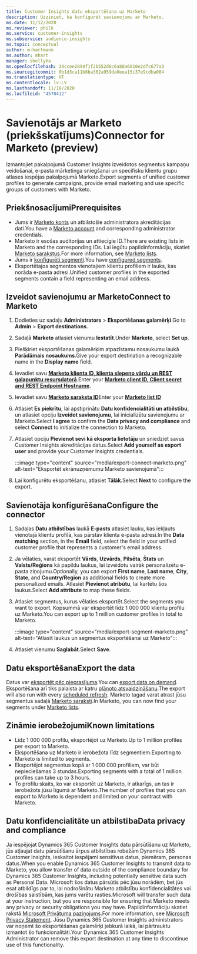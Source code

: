 ```yaml
---
title: Customer Insights datu eksportēšana uz Marketo
description: Uzziniet, kā konfigurēt savienojumu ar Marketo.
ms.date: 11/12/2020
ms.reviewer: philk
ms.service: customer-insights
ms.subservice: audience-insights
ms.topic: conceptual
author: m-hartmann
ms.author: mhart
manager: shellyha
ms.openlocfilehash: 34ccee2894f1f2b552d0c6a88a6810e2dfc677a3
ms.sourcegitcommit: 0b1d3ca11b8ba362a959da0eea15c37e9cdba084
ms.translationtype: HT
ms.contentlocale: lv-LV
ms.lasthandoff: 11/18/2020
ms.locfileid: "4570412"
---
```

# <a name="connector-for-marketo-preview"></a><span data-ttu-id="ea6bb-103">Savienotājs ar Marketo (priekšskatījums)</span><span class="sxs-lookup"><span data-stu-id="ea6bb-103">Connector for Marketo (preview)</span></span>

<span data-ttu-id="ea6bb-104">Izmantojiet pakalpojumā Customer Insights izveidotos segmentus kampaņu veidošanai, e-pasta mārketinga sniegšanai un specifisku klientu grupu atlases iespējas pakalpojumā Marketo.</span><span class="sxs-lookup"><span data-stu-id="ea6bb-104">Export segments of unified customer profiles to generate campaigns, provide email marketing and use specific groups of customers with Marketo.</span></span>

## <a name="prerequisites"></a><span data-ttu-id="ea6bb-105">Priekšnosacījumi</span><span class="sxs-lookup"><span data-stu-id="ea6bb-105">Prerequisites</span></span>

-   <span data-ttu-id="ea6bb-106">Jums ir [Marketo konts](https://login.marketo.com/) un atbilstošie administratora akreditācijas dati.</span><span class="sxs-lookup"><span data-stu-id="ea6bb-106">You have a [Marketo account](https://login.marketo.com/) and corresponding administrator credentials.</span></span>
-   <span data-ttu-id="ea6bb-107">Marketo ir esošas auditorijas un attiecīgie ID.</span><span class="sxs-lookup"><span data-stu-id="ea6bb-107">There are existing lists in Marketo and the corresponding IDs.</span></span> <span data-ttu-id="ea6bb-108">Lai iegūtu papildinformāciju, skatiet [Marketo sarakstus](https://docs.marketo.com/display/public/DOCS/Understanding+Static+Lists).</span><span class="sxs-lookup"><span data-stu-id="ea6bb-108">For more information, see [Marketo lists](https://docs.marketo.com/display/public/DOCS/Understanding+Static+Lists).</span></span>
-   <span data-ttu-id="ea6bb-109">Jums ir [konfigurēti segmenti](segments.md).</span><span class="sxs-lookup"><span data-stu-id="ea6bb-109">You have [configured segments](segments.md).</span></span>
-   <span data-ttu-id="ea6bb-110">Eksportētajos segmentos vienotajiem klientu profiliem ir lauks, kas norāda e-pasta adresi.</span><span class="sxs-lookup"><span data-stu-id="ea6bb-110">Unified customer profiles in the exported segments contain a field representing an email address.</span></span>

## <a name="connect-to-marketo"></a><span data-ttu-id="ea6bb-111">Izveidot savienojumu ar Marketo</span><span class="sxs-lookup"><span data-stu-id="ea6bb-111">Connect to Marketo</span></span>

1. <span data-ttu-id="ea6bb-112">Dodieties uz sadaļu **Administrators** > **Eksportēšanas galamērķi**.</span><span class="sxs-lookup"><span data-stu-id="ea6bb-112">Go to **Admin** > **Export destinations**.</span></span>

1. <span data-ttu-id="ea6bb-113">Sadaļā **Marketo** atlasiet vienumu **Iestatīt**.</span><span class="sxs-lookup"><span data-stu-id="ea6bb-113">Under **Marketo**, select **Set up**.</span></span>

1. <span data-ttu-id="ea6bb-114">Piešķiriet eksportēšanas galamērķim atpazīstamu nosaukumu laukā **Parādāmais nosaukums**.</span><span class="sxs-lookup"><span data-stu-id="ea6bb-114">Give your export destination a recognizable name in the **Display name** field.</span></span>

1. <span data-ttu-id="ea6bb-115">Ievadiet savu **[Marketo klienta ID, klienta slepeno vārdu un REST galapunktu resursdatorā](https://developers.marketo.com/rest-api/authentication/)**.</span><span class="sxs-lookup"><span data-stu-id="ea6bb-115">Enter your **[Marketo client ID, Client secret and REST Endpoint Hostname](https://developers.marketo.com/rest-api/authentication/)**.</span></span>

1. <span data-ttu-id="ea6bb-116">Ievadiet savu **[Marketo saraksta ID](https://docs.marketo.com/display/public/DOCS/Understanding+Static+Lists)**</span><span class="sxs-lookup"><span data-stu-id="ea6bb-116">Enter your **[Marketo list ID](https://docs.marketo.com/display/public/DOCS/Understanding+Static+Lists)**</span></span> 

1. <span data-ttu-id="ea6bb-117">Atlasiet **Es piekrītu**, lai apstiprinātu **Datu konfidencialitāti un atbilstību**, un atlasiet opciju **Izveidot savienojumu**, lai inicializētu savienojumu ar Marketo.</span><span class="sxs-lookup"><span data-stu-id="ea6bb-117">Select **I agree** to confirm the **Data privacy and compliance** and select **Connect** to initialize the connection to Marketo.</span></span>

1. <span data-ttu-id="ea6bb-118">Atlasiet opciju **Pievienot sevi kā eksporta lietotāju** un sniedziet savus Customer Insights akreditācijas datus.</span><span class="sxs-lookup"><span data-stu-id="ea6bb-118">Select **Add yourself as export user** and provide your Customer Insights credentials.</span></span>

   :::image type="content" source="media/export-connect-marketo.png" alt-text="Eksportēt ekrānuzņēmumu Marketo savienojumā":::

1. <span data-ttu-id="ea6bb-120">Lai konfigurētu eksportēšanu, atlasiet **Tālāk**.</span><span class="sxs-lookup"><span data-stu-id="ea6bb-120">Select **Next** to configure the export.</span></span>

## <a name="configure-the-connector"></a><span data-ttu-id="ea6bb-121">Savienotāja konfigurēšana</span><span class="sxs-lookup"><span data-stu-id="ea6bb-121">Configure the connector</span></span>

1. <span data-ttu-id="ea6bb-122">Sadaļas **Datu atbilstības** laukā **E-pasts** atlasiet lauku, kas iekļauts vienotajā klientu profilā, kas pārstāv klienta e-pasta adresi.</span><span class="sxs-lookup"><span data-stu-id="ea6bb-122">In the **Data matching** section, in the **Email** field, select the field in your unified customer profile that represents a customer's email address.</span></span> 

1. <span data-ttu-id="ea6bb-123">Ja vēlaties, varat eksportēt **Vārds**, **Uzvārds**, **Pilsēta**, **Štats** un **Valsts/Reģions**  kā papildu laukus, lai izveidotu vairāk personalizētu e-pasta ziņojumu.</span><span class="sxs-lookup"><span data-stu-id="ea6bb-123">Optionally, you can export **First name**, **Last name**, **City**, **State**, and **Country/Region**  as additional fields to create more personalized emails.</span></span> <span data-ttu-id="ea6bb-124">Atlasiet **Pievienot atribūtu**, lai kartētu šos laukus.</span><span class="sxs-lookup"><span data-stu-id="ea6bb-124">Select **Add attribute** to map these fields.</span></span>

1. <span data-ttu-id="ea6bb-125">Atlasiet segmentus, kurus vēlaties eksportēt.</span><span class="sxs-lookup"><span data-stu-id="ea6bb-125">Select the segments you want to export.</span></span> <span data-ttu-id="ea6bb-126">Kopsummā var eksportēt līdz 1 000 000 klientu profilu uz Marketo.</span><span class="sxs-lookup"><span data-stu-id="ea6bb-126">You can export up to 1 million customer profiles in total to Marketo.</span></span>

   :::image type="content" source="media/export-segment-marketo.png" alt-text="Atlasīt laukus un segmentus eksportēšanai uz Marketo":::

1. <span data-ttu-id="ea6bb-128">Atlasiet vienumu **Saglabāt**.</span><span class="sxs-lookup"><span data-stu-id="ea6bb-128">Select **Save**.</span></span>

## <a name="export-the-data"></a><span data-ttu-id="ea6bb-129">Datu eksportēšana</span><span class="sxs-lookup"><span data-stu-id="ea6bb-129">Export the data</span></span>

<span data-ttu-id="ea6bb-130">Datus var [eksportēt pēc pieprasījuma](export-destinations.md).</span><span class="sxs-lookup"><span data-stu-id="ea6bb-130">You can [export data on demand](export-destinations.md).</span></span> <span data-ttu-id="ea6bb-131">Eksportēšana arī tiks palaista ar katru [plānoto atsvaidzināšanu](system.md#schedule-tab).</span><span class="sxs-lookup"><span data-stu-id="ea6bb-131">The export will also run with every [scheduled refresh](system.md#schedule-tab).</span></span> <span data-ttu-id="ea6bb-132">Marketo tagad varat atrast jūsu segmentus sadaļā [Marketo saraksti](ttps://docs.marketo.com/display/public/DOCS/Understanding+Static+Lists).</span><span class="sxs-lookup"><span data-stu-id="ea6bb-132">In Marketo, you can now find your segments under [Marketo lists](ttps://docs.marketo.com/display/public/DOCS/Understanding+Static+Lists).</span></span>

## <a name="known-limitations"></a><span data-ttu-id="ea6bb-133">Zināmie ierobežojumi</span><span class="sxs-lookup"><span data-stu-id="ea6bb-133">Known limitations</span></span>

- <span data-ttu-id="ea6bb-134">Līdz 1 000 000 profilu, eksportējot uz Marketo.</span><span class="sxs-lookup"><span data-stu-id="ea6bb-134">Up to 1 million profiles per export to Marketo.</span></span>
- <span data-ttu-id="ea6bb-135">Eksportēšana uz Marketo ir ierobežota līdz segmentiem.</span><span class="sxs-lookup"><span data-stu-id="ea6bb-135">Exporting to Marketo is limited to segments.</span></span>
- <span data-ttu-id="ea6bb-136">Eksportējot segmentus kopā ar 1 000 000 profiliem, var būt nepieciešamas 3 stundas.</span><span class="sxs-lookup"><span data-stu-id="ea6bb-136">Exporting segments with a total of 1 million profiles can take up to 3 hours.</span></span> 
- <span data-ttu-id="ea6bb-137">To profilu skaits, ko var eksportēt uz Marketo, ir atkarīgs, un tas ir ierobežots jūsu līgumā ar Marketo.</span><span class="sxs-lookup"><span data-stu-id="ea6bb-137">The number of profiles that you can export to Marketo is dependent and limited on your contract with Marketo.</span></span>

## <a name="data-privacy-and-compliance"></a><span data-ttu-id="ea6bb-138">Datu konfidencialitāte un atbilstība</span><span class="sxs-lookup"><span data-stu-id="ea6bb-138">Data privacy and compliance</span></span>

<span data-ttu-id="ea6bb-139">Ja iespējojat Dynamics 365 Customer Insights datu pārsūtīšanu uz Marketo, jūs atļaujat datu pārsūtīšanu ārpus atbilstības robežām Dynamics 365 Customer Insights, ieskaitot iespējami sensitīvus datus, piemēram, personas datus.</span><span class="sxs-lookup"><span data-stu-id="ea6bb-139">When you enable Dynamics 365 Customer Insights to transmit data to Marketo, you allow transfer of data outside of the compliance boundary for Dynamics 365 Customer Insights, including potentially sensitive data such as Personal Data.</span></span> <span data-ttu-id="ea6bb-140">Microsoft šos datus pārsūtīs pēc jūsu norādēm, bet jūs esat atbildīgs par to, lai nodrošinātu Marketo atbilstību konfidencialitātes vai drošības saistībām, kas jums varētu rasties.</span><span class="sxs-lookup"><span data-stu-id="ea6bb-140">Microsoft will transfer such data at your instruction, but you are responsible for ensuring that Marketo meets any privacy or security obligations you may have.</span></span> <span data-ttu-id="ea6bb-141">Papildinformāciju skatiet rakstā [Microsoft Privātuma paziņojums](https://go.microsoft.com/fwlink/?linkid=396732).</span><span class="sxs-lookup"><span data-stu-id="ea6bb-141">For more information, see [Microsoft Privacy Statement](https://go.microsoft.com/fwlink/?linkid=396732).</span></span>
<span data-ttu-id="ea6bb-142">Jūsu Dynamics 365 Customer Insights administrators var noņemt šo eksportēšanas galamērķi jebkurā laikā, lai pārtrauktu izmantot šo funkcionalitāti.</span><span class="sxs-lookup"><span data-stu-id="ea6bb-142">Your Dynamics 365 Customer Insights Administrator can remove this export destination at any time to discontinue use of this functionality.</span></span>
